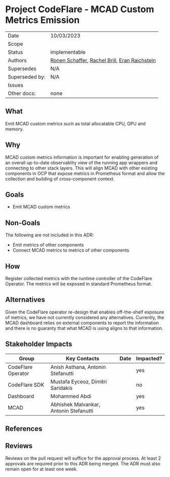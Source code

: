 # Project CodeFlare - MCAD Custom Metrics Emission


|                |                                                                                   |
| -------------- | --------------------------------------------------------------------------------- |
| Date           | 10/03/2023                                                                        |
| Scope          |                                                                                   |
| Status         | implementable                                                                     |
| Authors        | [Ronen Schaffer](@ronensc), [Rachel Brill](@rachelt44), [Eran Raichstein](@eranra)|
| Supersedes     | N/A                                                                               |
| Superseded by: | N/A                                                                               |
| Issues         |                                                                                   |
| Other docs:    | none                                                                              |

## What

Emit MCAD custom metrics such as total allocatable CPU, GPU and memory.

## Why

MCAD custom metrics information is important for enabling generation of an overall up-to-date observablity view of the running app wrappers and connecting to other stack layers.
This will align MCAD with other existing components in OCP that expose metrics in Prometheus format and allow the collection and building of cross-component context.

## Goals

* Emit MCAD custom metrics 

## Non-Goals

The following are not included in this ADR:
* Emit metrics of other components
* Connect MCAD metrics to metrics of other components

## How

Register collected metrics with the runtime controller of the CodeFlare Operator. The metrics will be exposed in standard Prometheus format.


## Alternatives

Given the CodeFlare operator re-design that enables off-the-shelf exposure of metrics, we have not currently considered any alternatives.
Currently, the MCAD dashboard relies on external components to report the information and there is no guaranty that what MCAD is using aligns to that information.


## Stakeholder Impacts

| Group                  | Key Contacts                          | Date | Impacted? |
| ---------------------- | --------------------------------------| ---- | --------- |
| CodeFlare Operator     | Anish Asthana, Antonin Stefanutti     |      | yes       |
| CodeFlare SDK          | Mustafa Eyceoz, Dimitri Saridakis     |      | no        |
| Dashboard              | Mohammed Abdi                         |      | yes       |
| MCAD                   | Abhishek Malvankar, Antonin Stefanutti|      | yes       |


## References



## Reviews

Reviews on the pull request will suffice for the approval process. At least 2 approvals are required prior to this ADR being merged. The ADR must also remain open for at least one week.
